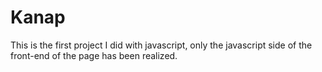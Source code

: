 # Kanap #

This is the first project I did with javascript, only the javascript side of the front-end of the page has been realized.
